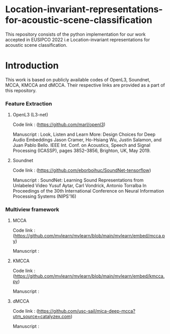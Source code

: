 # Location-invariant-representations-for-acoustic-scene-classification
This repository consists of the python implementation for our work accepted in EUSIPCO 2022 i.e Location-invariant representations for acoustic scene classification.


# Introduction
This work is based on publicly available codes of OpenL3, Soundnet, MCCA, KMCCA and dMCCA. Their respective links are provided as a part of this repository.


### Feature Extraction

1. OpenL3 (L3-net)

      Code link : (https://github.com/marl/openl3)  
      
      Manuscript :
          Look, Listen and Learn More: Design Choices for Deep Audio Embeddings
          Jason Cramer, Ho-Hsiang Wu, Justin Salamon, and Juan Pablo Bello.
          IEEE Int. Conf. on Acoustics, Speech and Signal Processing (ICASSP), pages 3852–3856, Brighton, UK, May 2019.
  
2. Soundnet

      Code link : (https://github.com/eborboihuc/SoundNet-tensorflow)
      
      Manuscript :
          SoundNet: Learning Sound Representations from Unlabeled Video 
          Yusuf Aytar, Carl Vondrick, Antonio Torralba
          In Proceedings of the 30th International Conference on Neural Information Processing Systems (NIPS'16)

### Multiview framework

1. MCCA

      Code link : (https://github.com/mvlearn/mvlearn/blob/main/mvlearn/embed/mcca.py)
      
      Manuscript :
  
2. KMCCA

      Code link : (https://github.com/mvlearn/mvlearn/blob/main/mvlearn/embed/kmcca.py)
      
      Manuscript :
  
3. dMCCA

      Code link : (https://github.com/usc-sail/mica-deep-mcca?utm_source=catalyzex.com)
      
      Manuscript :
  
  
